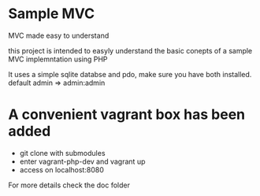 # Sample MVC
MVC made easy to understand

this project is intended to easyly understand the basic conepts of a sample MVC implemntation using PHP

It uses a simple sqlite databse and pdo, make sure you have both installed.
default admin => admin:admin

# A convenient vagrant box has been added

* git clone with submodules
* enter vagrant-php-dev and vagrant up
* access on localhost:8080

For more details check the doc folder